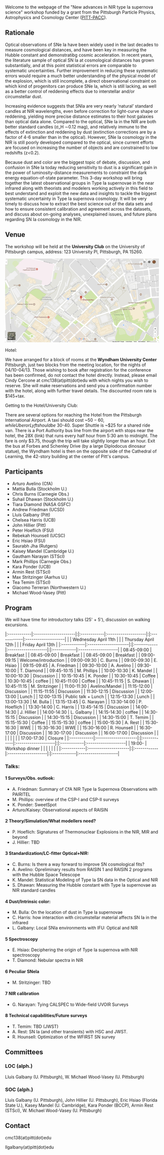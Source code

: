 Welcome to the webpage of the "New advances in NIR type Ia supernova science" workshop funded by a grant from the Pittsburgh Particle Physics, Astrophysics and Cosmology Center ([PITT-PACC](http://www.physicsandastronomy.pitt.edu/pittpacc)).

## Rationale

Optical observations of SNe Ia have been widely used in the last decades to measure cosmological distances, and have been key in measuring the Hubble constant and demonstratibg cosmic acceleration. In recent years, the literature sample of optical SN Ia at cosmological distances has grown substantially, and at this point statistical errors are comparable to systematic uncertainties. Further improvement in reducing these systematic errors would require a much better understanding of the physical model of the explosion, which is still incomplete, a direct observational constraint on which kind of progenitors can produce SNe Ia, which is still lacking, as well as a better control of reddening effects due to interstellar and/or circumstellar dust.

Increasing evidence suggests that SNIa are very nearly ‘natural’ standard candles at NIR wavelengths, even before correction for light-curve shape or reddening, yielding more precise distance estimates to their host galaxies than optical data alone. Compared to the optical, SNe Ia in the NIR are both better standard candles (σ_H ∼0.12 mag), and relatively immune to the effects of extinction and reddening by dust (extinction corrections are by a factor of 4-6 smaller than in the optical). However, SNe Ia cosmology in the NIR is still poorly developed compared to the optical, since current efforts are focused on increasing the number of objects and are constrained to low redshifts (z<0.2).

Because dust and color are the biggest topic of debate, discussion, and confusion in SNe Ia today reducing sensitivity to dust is a significant gain in the power of luminosity-distance measurements to constraint the dark energy equation-of-state parameter. This 3-day workshop will bring together the latest observational groups in Type Ia supernovae in the near infrared along with theorists and modelers working actively in this field to best understand and exploit the new data and insights to tackle the biggest systematic
uncertainty in Type Ia supernova cosmology. It will be very timely to discuss how to extract the best science out of the data sets and how to ensure consistent calibration and agreement across the datasets, and discuss about on-going analyses, unexplained issues, and future plans regarding SN Ia cosmology in the NIR.

## Venue

The workshop will be held at the **University Club** on the University of Pittsburgh campus, address: 123 University Pl, Pittsburgh, PA 15260. 

[![](https://raw.githubusercontent.com/snianir/webpage/master/map.png)](https://www.google.com/maps/place/123+University+Pl,+Pittsburgh,+PA+15213/@40.4441628,-79.9567206,16.79z/data=!4m13!1m7!3m6!1s0x8834f22915b10c2f:0x4034aeb788d64a44!2s123+University+Pl,+Pittsburgh,+PA+15213!3b1!8m2!3d40.444211!4d-79.9568323!3m4!1s0x8834f22915b10c2f:0x4034aeb788d64a44!8m2!3d40.444211!4d-79.9568323?hl=en)

Hotel:

We have arranged for a block of rooms at the **Wyndham University Center** Pittsburgh, just two blocks from the meeting location, for the nights of 04/10-04/13.  Those wishing to book after registration for the conference has been confirmed, do not contact the hotel directly. Instead, please email Cindy Cercone at cmc138(at)pitt(dot)edu with which nights you wish to reserve. She will make reservations and send you a confirmation number with the hotel, along with further travel details.  The discounted room rate is $145+tax.

Getting to the Hotel/University Club:

There are several options for reaching the Hotel from the Pittsburgh International Airport.  A taxi should cost ~$50-60, while Uber or Lyft should be ~$30-40.  Super Shuttle is ~$25 for a shared ride van.  There is a Port Authority bus line from the airport with stops near the hotel, the 28X (link) that runs every half hour from 5:30 am to midnight.  The fare is only $3.75, though the trip will take slightly longer than an hour. Exit the bus at Forbes and Schenley Drive (by a large Diplodocus dinosaur statue), the Wyndham hotel is then on the opposite side of the Cathedral of Learning, the 42-story building at the center of Pitt's campus.


## Participants

- Arturo Avelino (CfA)
- Mattia Bulla (Stockholm U.)
- Chris Burns (Carnegie Obs.)
- Suhail Dhawan (Stockholm U.)
- Tiara Diamond (NASA GSFC)
- Andrew Friedman (UCSD)
- Lluís Galbany (Pitt)
- Chelsea Harris (UCB)
- John Hillier (Pitt)
- Peter Hoeflich (FSU)
- Rebekah Hounsell (UCSC)
- Eric Hsiao (FSU)
- Saurabh Jha (Rutgers)
- Kaisey Mandel (Cambridge U.)
- Gautham Narayan (STScI)
- Mark Phillips (Carnegie Obs.)
- Kara Ponder (UCB)
- Armin Rest (STScI)
- Max Stritzinger (Aarhus U.)
- Tea Temim (STScI)
- Giacomo Terreran (Northwestern U.)
- Michael Wood-Vasey (Pitt)


## Program

We will have time for introductory talks (25' + 5'), discussion on walking excursions. 

|:------------|:---------------------|:|:------------|:--------------------|:|:------------|:--------------------|
|             | Wednesday April 11th | |             | Thursday April 12th | |             | Friday  April 13th  |
|:------------|:---------------------|:|:------------|:--------------------|:|:------------|:--------------------|
| 08:45-09:00 | Breakfast            | | 08:45-09:00 | Breakfast           | | 08:45-09:00 | Breakfast           |
| 09:00-09:15 | Welcome/introduction | | 09:00-09:30 | C. Burns            | | 09:00-09:30 | E. Hsiao            |
| 09:15-09:45 | A. Friedman          | | 09:30-10:00 | A. Avelino          | | 09:30-10:00 | T. Diamond          |
| 09:45-10:15 | M. Phillips          | | 10:00-10:30 | K. Mandel           | | 10:00-10:30 | Discussion          |
| 10:15-10:45 | K. Ponder            | | 10:30-10:45 | Coffee              | | 10:30-10:45 | coffee              |
| 10:45-11:00 | Coffee               | | 10:45-11:15 | S. Dhawan           | | 10:45-11:15 | M. Stritzinger      |
| 11:00-11:30 | Avelino/Mandel       | | 11:15-12:00 | Discussion          | | 11:15-11:55 | Discussion          |
| 11:30-12:15 | Discussion           | | 12:00-13:00 | Lunch               | | 12:00-13:15 | Public talk + Lunch |
| 12:15-13:30 | Lunch                | | 13:00-13:30 | M. Bulla            | | 13:15-13:45 | G. Narayan          |
| 13:30-14:00 | P. Hoeflich          | | 13:30-14:00 | C. Harris           | | 13:45-14:15 | Discussion          |
| 14:00-14:30 | J. Hillier           | | 14:00-14:30 | L. Galbany          | | 14:15-14:30 | coffee              |
| 14:30-15:15 | Discussion           | | 14:30-15:15 | Discussion          | | 14:30-15:00 | T. Temim            |
| 15:15-15:30 | Coffee               | | 15:15-15:30 | coffee              | | 15:00-15:30 | A. Rest             |
| 15:30-16:30 | WWE                  | | 15:30-16:30 | WWE                 | | 15:30-16:00 | R. Hounsell         |
| 16:30-17:00 | Discussion           | | 16:30-17:00 | Discussion          | | 16:00-17:00 | Discussion          |
|             |                      | |             |                     | | 17:00-17:30 | Closure             |
|:------------|:---------------------|:|:------------|:--------------------|:|:------------|:--------------------|
| 19:00-      | Workshop dinner      | |             |                     | |             |                     |
|:------------|:---------------------|:|:------------|:--------------------|:|:------------|:--------------------|

### Talks:

#### 1 Surveys/Obs. outlook: 

- A. Friedman: Summary of CfA NIR Type Ia Supernova Observations with PAIRITEL
- M. Phillips: overview of the CSP-I and CSP-II surveys
- K. Ponder: SweetSpot
- Arturo/Kaisey: Observational aspects of RAISIN

#### 2 Theory/Simulation/What modellers need?

- P. Hoeflich: Signatures of Thermonuclear Explosions in the NIR, MIR and beyond
- J. Hillier: TBD

#### 3 Standardization/LC-fitter Optical+NIR:

- C. Burns: Is there a way forward to improve SN cosmological fits?
- A. Avelino: Opreliminary results from RAISIN 1 and RAISIN 2 programs with the Hubble Space Telescope
- K. Mandel: Statistical Modeling of Type Ia SN data in the Optical and NIR
- S. Dhawan: Measuring the Hubble constant with Type Ia supernovae as NIR standard candles

#### 4 Dust/Intrinsic color: 

- M. Bulla: On the location of dust in Type Ia supernovae
- C. Harris: how interaction with circumstellar material affects SN Ia in the infrared
- L. Galbany: Local SNIa environments with IFU: Optical and NIR

#### 5 Spectroscopy

- E. Hsiao: Deciphering the origin of Type Ia supernova with NIR spectroscopy
- T. Diamond: Nebular spectra in NIR

#### 6 Peculiar SNeIa

- M. Stritzinger: TBD

#### 7 NIR calibration

- G. Narayan: Tying CALSPEC to Wide-field UVOIR Surveys

#### 8 Technical capabilities/Future surveys

- T. Temim: TBD (JWST)
- A. Rest: SN Ia (and other transients) with HSC and JWST.
- R. Hounsell: Optimization of the WFIRST SN survey

## Committees

### LOC (alph.)

Lluís Galbany (U. Pittsburgh), W. Michael Wood-Vasey (U. Pittsburgh)

### SOC (alph.)

Lluís Galbany (U. Pittsburgh), John Hillier (U. Pittsburgh), Eric Hsiao (Florida State U.), Kasey Mandel (U. Cambridge), Kara Ponder (BCCP), Armin Rest (STScI), W. Michael Wood-Vasey (U. Pittsburgh)

## Contact

cmc138(at)pitt(dot)edu

llgalbany(at)pitt(dot)edu
